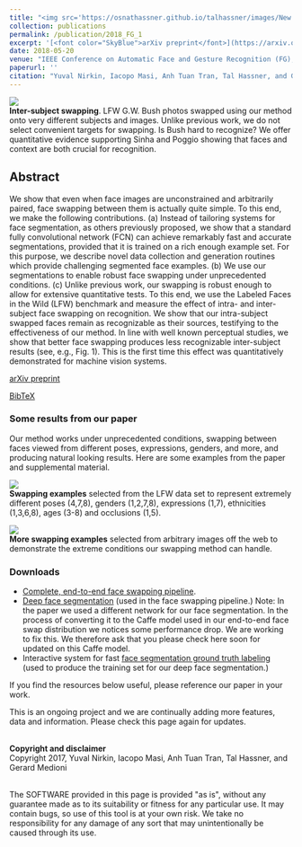 ```yaml
---
title: "<img src='https://osnathassner.github.io/talhassner/images/New - Icon.jpg' width='80'> On Face Segmentation, Face Swapping, and Face Perception"
collection: publications
permalink: /publication/2018_FG_1
excerpt: '[<font color="SkyBlue">arXiv preprint</font>](https://arxiv.org/abs/1704.06729)'
date: 2018-05-20
venue: "IEEE Conference on Automatic Face and Gesture Recognition (FG), Xi'an, China"
paperurl: ''
citation: "Yuval Nirkin, Iacopo Masi, Anh Tuan Tran, Tal Hassner, and Gerard Medioni. (2018). &quot;On Face Segmentation, Face Swapping, and Face Perception.&quot; <i>IEEE Conference on Automatic Face and Gesture Recognition (FG), Xi'an, China</i>."
---
```


<img src='https://osnathassner.github.io/talhassner/projects/faceswap/teaser.jpg'></br>
<b>Inter-subject swapping</b>. LFW G.W. Bush photos swapped using our method onto very different subjects and images. Unlike previous work, we do not select convenient targets for swapping. Is Bush hard to recognize? We offer quantitative evidence supporting Sinha and Poggio showing that faces and context are both crucial for recognition.

Abstract
------
We show that even when face images are unconstrained and arbitrarily paired, face swapping between them is actually quite simple. To this end, we make the following contributions. (a) Instead of tailoring systems for face segmentation, as others previously proposed, we show that a standard fully convolutional network (FCN) can achieve remarkably fast and accurate segmentations, provided that it is trained on a rich enough example set. For this purpose, we describe novel data collection and generation routines which provide challenging segmented face examples. (b) We use our segmentations to enable robust face swapping under unprecedented conditions. (c) Unlike previous work, our swapping is robust enough to allow for extensive quantitative tests. To this end, we use the Labeled Faces in the Wild (LFW) benchmark and measure the effect of intra- and inter-subject face swapping on recognition. We show that our intra-subject swapped faces remain as recognizable as their sources, testifying to the effectiveness of our method. In line with well known perceptual studies, we show that better face swapping produces less recognizable inter-subject results (see, e.g., Fig. 1). This is the first time this effect was quantitatively demonstrated for machine vision systems.


[arXiv preprint](https://arxiv.org/abs/1704.06729)

[BibTeX](https://osnathassner.github.io/talhassner/projects/faceswap/BibTeX.txt)

### Some results from our paper
Our method works under unprecedented conditions, swapping between faces viewed from different poses, expressions, genders, and more, and producing natural looking results. Here are some examples from the paper and supplemental material.<br/>

<img src='https://osnathassner.github.io/talhassner/projects/faceswap/qualitative_inter.jpg'></br>
<b>Swapping examples</b> selected from the LFW data set to represent extremely different poses (4,7,8), genders (1,2,7,8), expressions (1,7), ethnicities (1,3,6,8), ages (3-8) and occlusions (1,5).<br/>

<img src='https://osnathassner.github.io/talhassner/projects/faceswap/qual_single_multi.jpg'></br>
<b>More swapping examples</b> selected from arbitrary images off the web to demonstrate the extreme conditions our swapping method can handle.

### Downloads
- [Complete, end-to-end face swapping pipeline](https://github.com/YuvalNirkin/face_swap).
- [Deep face segmentation](https://github.com/YuvalNirkin/face_segmentation) (used in the face swapping pipeline.)
Note: In the paper we used a different network for our face segmentation. In the process of converting it to the Caffe model used in our end-to-end face swap distribution we notices some performance drop. We are working to fix this. We therefore ask that you please check here soon for updated on this Caffe model.
- Interactive system for fast [face segmentation ground truth labeling](https://github.com/YuvalNirkin/face_video_segment) (used to produce the training set for our deep face segmentation.)

If you find the resources below useful, please reference our paper in your work.<br/>


This is an ongoing project and we are continually adding more features, data and information. Please check this page again for updates.

<br/>
<b>Copyright and disclaimer</b><br/>
Copyright 2017, Yuval Nirkin, Iacopo Masi, Anh Tuan Tran, Tal Hassner, and Gerard Medioni 

<br/>The SOFTWARE provided in this page is provided "as is", without any guarantee made as to its suitability or fitness for any particular use. It may contain bugs, so use of this tool is at your own risk. We take no responsibility for any damage of any sort that may unintentionally be caused through its use.
